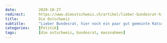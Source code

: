 ```yaml
---
date:          2020-10-27
redirect:      https://www.dieostschweiz.ch/artikel/lieber-bundesrat-hier-noch-ein-paar-gut-gemeinte-ratschlaege-NYlD1B3
title:         Die Ostschweiz
subtitle:      "Lieber Bundesrat, hier noch ein paar gut gemeinte Ratschläge"
categories:    [Politik]
tags:          [die ostschweiz, bundesrat, massnahmen]
---
```

